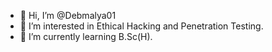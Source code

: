 - 👋 Hi, I’m @Debmalya01
- 👀 I’m interested in Ethical Hacking and Penetration Testing.
- 🌱 I’m currently learning B.Sc(H).

<!---
Debmalya01/Debmalya01 is a ✨ special ✨ repository because its `README.md` (this file) appears on your GitHub profile.
You can click the Preview link to take a look at your changes.
--->
